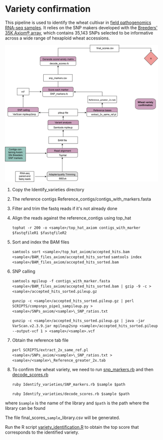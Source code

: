 # Variety confirmation 

This pipeline is used to identify the wheat cultivar in [field pathogenomics RNA-seq samples](https://academic.oup.com/gbe/article/9/12/3282/4644453). It relies on the SNP makers developed with the [Breeders' 35K Axiom® array](http://www.cerealsdb.uk.net/cerealgenomics/CerealsDB/axiom_download.php), which contains 35,143 SNPs selected to be informative across a wide range of hexaploid wheat accessions.

![FP-varietyconf](FP-varietyconf.png)

1. Copy the Identify_varieties directory

2. The reference contigs Reference_contigs/contigs_with_markers.fasta

3. Filter and trim the fastq reads if it's not already done

4. Align the reads against the reference_contigs using top_hat

   ``tophat -r 200 -o <sample>/top_hat_axiom contigs_with_marker $fastqfileR1 $fastqfileR2``

5. Sort and index the BAM files

   ``samtools sort <sample>/top_hat_axiom/accepted_hits.bam <sample>/BAM_files_axiom/accepted_hits_sorted``
   ``samtools index <sample>/BAM_files_axiom/accepted_hits_sorted.bam``

6. SNP calling

   ``samtools mpileup -f contigs_with_marker.fasta <sample>/BAM_files_axiom/accepted_hits_sorted.bam | gzip -9 -c > <sample>/accepted_hits_sorted.pileup.gz``

   ``gunzip -c <sample>/accepted_hits_sorted.pileup.gz | perl SCRIPTS/compsnps_pipe1_sampileup.py > <sample>/SNPs_axiom/<sample>\_SNP_ratios.txt``

   ``gunzip -c <sample>/accepted_hits_sorted.pileup.gz | java -jar VarScan.v2.3.9.jar mpileup2snp <sample>/accepted_hits_sorted.pileup --output-vcf 1 > <sample>/<sample>.vcf``

7. Obtain the reference tab file

   ``perl SCRIPTS/extract_2x_same_ref.pl <sample>/SNPs_axiom/<sample>\_SNP_ratios.txt > <sample>/<sample>\_Reference_greater_2x.tab``

8. To confirm the wheat variety, we need to run [snp_markers.rb](https://github.com/pilarcormo/Wheat-response-PST/Scripts/Identify_varieties/SNP_markers_with_vcf.rb) and then [decode_scores.rb](https://github.com/pilarcormo/Wheat-response-PST/Scripts/Identify_varieties/decode_scores.rb)

   ``ruby Identify_varieties/SNP_markers.rb $sample $path``

   ``ruby Identify_varieties/decode_scores.rb $sample $path``

where `$sample` is the name of the library and `$path` is the path where the library can be found

The file final_scores_`sample`_library.csv  will be generated.

Run the  R script [variety_identification.R](https://github.com/pilarcormo/Wheat-response-PST/blob/master/Identify_varieties/Scripts/variety_identification.R) to obtain the top score that corresponds to the identified variety.

